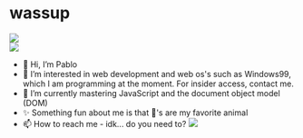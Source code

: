 # wassup

![](https://github-readme-stats.vercel.app/api?username=its-pablo&count_private=true&show_icons=true&theme=algolia&border_radius=15px&include_all_commits=true)  
![](https://github-readme-stats.vercel.app/api/top-langs/?username=its-pablo&langs_count=10&count_private=true&show_icons=true&theme=algolia&border_radius=15px&include_all_commits=true&layout=compact)

- 👋 Hi, I’m Pablo
- 👀 I’m interested in web development and web os's such as Windows99, which I am programming at the moment. For insider access, contact me.
- 🌱 I’m currently mastering JavaScript and the document object model (DOM)
- ✨ Something fun about me is that 🐐's are my favorite animal
- 📫 How to reach me - idk... do you need to?
![](https://komarev.com/ghpvc/?username=its-pablo)
